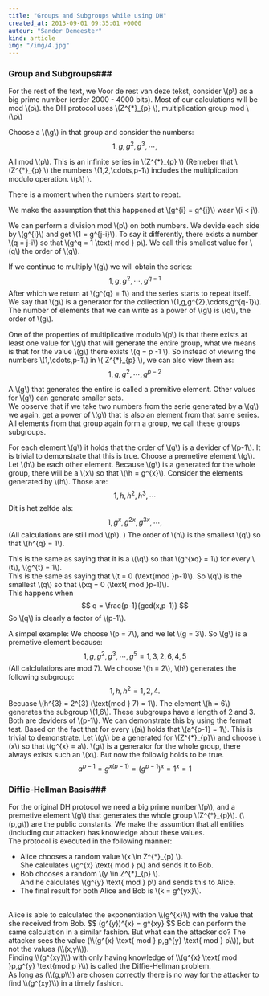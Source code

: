 ```yaml
---
title: "Groups and Subgroups while using DH"
created_at: 2013-09-01 09:35:01 +0000
auteur: "Sander Demeester"
kind: article
img: "/img/4.jpg"
---
```

### Group and Subgroups###

For the rest of the text, we 
Voor de rest van deze tekst, consider \\(p\\) as a big prime number (order 2000 - 4000 bits). Most of our calculations will be mod \\(p\\).
the DH protocol uses \\(Z^{*}_{p} \\), multiplication group mod \\(\p\\)

Choose a \\(\g\\) in that group and consider the numbers:
<notextile>
$$
	1,g,g^{2},g^{3},\cdots,
$$
</notextile>

All mod \\(p\\). This is an infinite series in \\(Z^{\*}\_{p} \\) (Remeber that \\(Z^{\*}_{p} \\) the numbers \\(1,2,\cdots,p-1\\) includes the multiplication modulo operation.
\\(p\\) ).

There is a moment when the numbers start to repat. <br>

We make the assumption that this happened at \\(g^{i} = g^{j}\\) waar \\(i < j\\). 

We can perform a division mod \\(p\\) on both numbers. We devide each side by \\(g^{i}\\) and get 
\\(1 = g^{j-i}\\). 
To say it differently, there exists a number \\(q = j-i\\) so that \\(g^q = 1 \text{ mod } p\\). We call this smallest value for \\(q\\) the order of \\(g\\).

If we continue to multiply \\(g\\) we will obtain the series:
<notextile>
$$
1,g,g^{2},\cdots,g^{q-1}
$$
</notextile>
After which we return at  \\(g^{q} = 1\\) and the series starts to repeat itself. We say that \\(g\\) is a generator for the collection \\(1,g,g^{2},\cdots,g^{q-1}\\). The number of elements that we can write as a power of \\(g\\) is \\(q\\), the order of \\(g\\).

One of the properties of multiplicative modulo \\(p\\) is that there exists at least one value for \\(g\\) that will generate the entire group, what we means is that for the value \\(g\\) there exists  \\(q = p -1 \\). 
So instead of viewing the numbers \\(1,\cdots,p-1\\) in \\( Z^{\*}\_{p} \\), we can also view them as:
<notextile>
$$
	1,g,g^{2},\cdots,g^{p-2}
$$
</notextile>

A \\(g\\) that generates the entire is called a premitive element. Other values for \\(g\\) can generate smaller sets.<br>
We observe that if we take two numbers from the serie generated by a \\(g\\) we again, get a power of \\(g\\) that is also an element from that same series. All elements from that group again form a group, we call these groups subgroups.

For each element \\(g\\) it holds that the order of \\(g\\) is a devider of \\(p-1\\). It is trivial to demonstrate that this is true. Choose a premetive element \\(g\\). Let \\(h\\) be each other element. Because \\(g\\) is a generated for the whole group, there will be a \\(x\\) so that \\(\h = g^{x}\\). Consider the elements generated by \\(h\\). Those are:
<notextile>
$$
1,h,h^{2},h^{3},\cdots
$$
</notextile>
Dit is het zelfde als:
<notextile>
$$
1,g^{x},g^{2x},g^{3x},\cdots, 
$$
</notextile>
(All calculations are still mod \\(p\\). )
The order of \\(h\\) is the smallest \\(q\\) so that \\(h^{q} = 1\\).<br>

This is the same as saying that it is a \\(\q\\) so that \\(g^{xq} = 1\\) for every \\(t\\), \\(g^{t} = 1\\). <br>
This is the same as saying that \\(t = 0 (\text{mod }p-1)\\). So \\(q\\) is the smallest \\(q\\) so that \\(xq = 0 (\text{ mod }p-1)\\). <br>
This happens when
<notextile>
$$
q = \frac{p-1}{gcd(x,p-1)}
$$
</notextile>
So \\(q\\) is clearly a factor of \\(p-1\\).

A simpel example:
We choose \\(p = 7\\), and we let \\(g = 3\\). So \\(g\\) is a premetive element because: 
<notextile>
$$
1,g,g^{2},g^{3},\cdots,g^{5} = 1,3,2,6,4,5
$$
</notextile>
(All calclulations are mod 7).
We choose \\(h = 2\\), \\(h\\) generates the following subgroup:
<notextile>
$$
1,h,h^{2} = 1,2,4.
$$
</notextile>
Becuase  \\(h^{3} = 2^{3} (\text{mod } 7) = 1\\). The element \\(h = 6\\) generates the subgroup \\(1,6\\). These subgroups have a length of 2 and 3. Both are deviders of  \\(p-1\\). 
We can demonstrate this by using the fermat test. Based on the fact that for every \\(a\\) holds that \\(a^{p-1} = 1\\). This is trivial to demonstrate. Let \\(g\\) be a generated for \\(Z^{\*}\_{p}\\) and choose \\(x\\) so that \\(g^{x} = a\\). \\(g\\) is a generator for the whole group, there always exists such an \\(x\\). But now the followig holds to be true.
<notextile>
$$
a^{p-1} = g^{x(p-1)} = (g^{p-1})^{x} = 1^{x} = 1
$$
</notextile>

### Diffie-Hellman Basis###
For the original DH protocol we need a big prime number \\(p\\), and a premetive element \\(g\\) that generates the whole group \\(Z^{\*}\_{p}\\).
(\\(p,g\\)) are the public constants. We make the assumtion that all entities (including our attacker) has knowledge about these values.<br>
The protocol is executed in the following manner:
- Alice chooses a random value \\(x \in Z^{\*}\_{p} \\).<br>
  She calculates \\(g^{x} \text{ mod } p\\) and sends it to Bob.<br>
- Bob chooses a random \\(y \in Z^{\*}\_{p} \\).<br>
  And he calculates \\(g^{y} \text{ mod } p\\) and sends this to Alice.<br>
- The final result for both Alice and Bob is \\(k = g^{yx}\\).<br>
<br>
Alice is able to calculated the exponentiation \\(g^{x}\\) with the value that she received from Bob.
<notextile>
$$
(g^{y})^{x} = g^{xy}
$$
</notextile>
Bob can perform the same calculation in a similar fashion. But what can the attacker do?
The attacker sees the value (\\(g^{x} \text{ mod } p,g^{y} \text{ mod } p\\)), but not the values (\\(x,y\\)). <br>
Finding \\(g^{xy}\\) with only having knowledge of \\(g^{x} \text{ mod }p,g^{y} \text{mod p }\\) is called the Diffie-Hellman problem.<br>
As long as (\\(g,p\\)) are chosen correctly there is no way for the attacker to find \\(g^{xy}\\) in a timely fashion.
